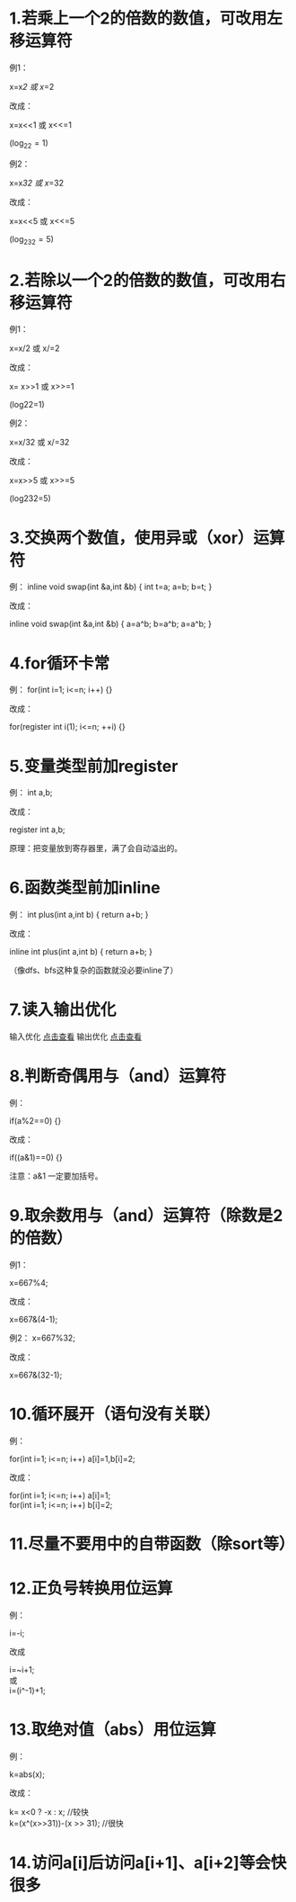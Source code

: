 # 1.若乘上一个2的倍数的数值，可改用左移运算符

例1：

x=x*2 或 x*=2 

改成：

x=x<<1 或 x<<=1

($\log_22=1$)

例2：

x=x*32 或 x*=32

改成：

x=x<<5 或 x<<=5

($\log_232=5$)

# 2.若除以一个2的倍数的数值，可改用右移运算符

例1：

x=x/2 或 x/=2

改成：

x= x>>1 或 x>>=1

(log22=1)

例2：

x=x/32 或 x/=32

改成：

x=x>>5 或 x>>=5

(log232=5)

# 3.交换两个数值，使用异或（xor）运算符

例：
inline void swap(int &a,int &b) {
    int t=a;
    a=b;
    b=t;
}

改成：

inline void swap(int &a,int &b) {
    a=a^b;
    b=a^b;
    a=a^b;
}

# 4.for循环卡常

例：
for(int i=1; i<=n; i++) {}

改成：

for(register int i(1); i<=n; ++i) {}

# 5.变量类型前加register

例：
int a,b;

改成：

register int a,b;

原理：把变量放到寄存器里，满了会自动溢出的。

# 6.函数类型前加inline

例：
int plus(int a,int b) {
	return a+b;
}

改成：

inline int plus(int a,int b) {
	return a+b;
}

（像dfs、bfs这种复杂的函数就没必要inline了）

# 7.读入输出优化

输入优化 [点击查看](./C%2B%2B%E8%BE%93%E5%85%A5%E4%BC%98%E5%8C%96.md)
输出优化 [点击查看](./C%2B%2B%E8%BE%93%E5%87%BA%E4%BC%98%E5%8C%96.md)

# 8.判断奇偶用与（and）运算符

例：

if(a%2==0) {}

改成：

if((a&1)==0) {}

注意：a&1 一定要加括号。

# 9.取余数用与（and）运算符（除数是2的倍数）

例1：

x=667%4;

改成：

x=667&(4-1);

例2：
x=667%32;

改成：

x=667&(32-1);

# 10.循环展开（语句没有关联）

例：

for(int i=1; i<=n; i++) a[i]=1,b[i]=2;

改成：

for(int i=1; i<=n; i++) a[i]=1;  
for(int i=1; i<=n; i++) b[i]=2;

# 11.尽量不要用中的自带函数（除sort等）

# 12.正负号转换用位运算

例：

i=-i;

改成

i=~i+1;   
或  
i=(i^-1)+1; 

# 13.取绝对值（abs）用位运算

例：

k=abs(x);

改成：

k= x<0 ? -x : x;  //较快  
k=(x^(x>>31))-(x >> 31);  //很快

# 14.访问a[i]后访问a[i+1]、a[i+2]等会快很多
